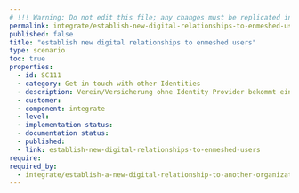 ```yaml
---
# !!! Warning: Do not edit this file; any changes must be replicated in Excel !!!
permalink: integrate/establish-new-digital-relationships-to-enmeshed-users
published: false
title: "establish new digital relationships to enmeshed users"
type: scenario
toc: true
properties:
  - id: SC111
  - category: Get in touch with other Identities
  - description: Verein/Versicherung ohne Identity Provider bekommt einen neuen Kunden über enmeshed, Mitgliedsantrag, etc… Nicht-personalisierter QR-Code wird erzeugt QRCode wird gedruckt / auf Website angezeigt Nutzer scannt QR-Code ein Kontaktanfrage wird überprüft CRM System speichert neue Kontaktanfrage Organisation kann Nutzer Nachrichten schicken
  - customer:
  - component: integrate
  - level:
  - implementation status:
  - documentation status:
  - published:
  - link: establish-new-digital-relationships-to-enmeshed-users
require:
required_by:
  - integrate/establish-a-new-digital-relationship-to-another-organization
---
```

